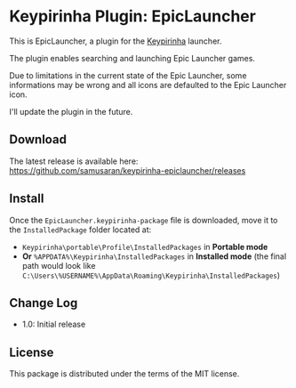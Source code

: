 # Keypirinha Plugin: EpicLauncher

This is EpicLauncher, a plugin for the
[Keypirinha](http://keypirinha.com) launcher.

The plugin enables searching and launching Epic Launcher games.

Due to limitations in the current state of the Epic Launcher, 
some informations may be wrong and all icons are defaulted to the Epic Launcher icon.

I'll update the plugin in the future. 

## Download

The latest release is available here:
https://github.com/samusaran/keypirinha-epiclauncher/releases


## Install

Once the `EpicLauncher.keypirinha-package` file is downloaded,
move it to the `InstalledPackage` folder located at:

* `Keypirinha\portable\Profile\InstalledPackages` in **Portable mode**
* **Or** `%APPDATA%\Keypirinha\InstalledPackages` in **Installed mode** (the
  final path would look like
  `C:\Users\%USERNAME%\AppData\Roaming\Keypirinha\InstalledPackages`)


## Change Log

* 1.0: Initial release


## License

This package is distributed under the terms of the MIT license.
